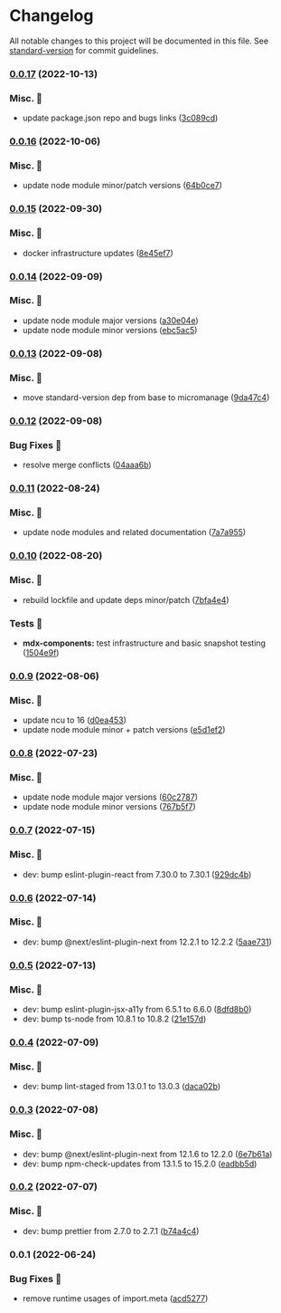 # Changelog

All notable changes to this project will be documented in this file. See [standard-version](https://github.com/conventional-changelog/standard-version) for commit guidelines.

### [0.0.17](https://github.com/carbon-design-system/carbon-platform/compare/@carbon-platform/base@0.0.16...@carbon-platform/base@0.0.17) (2022-10-13)


### Misc. 🔮

* update package.json repo and bugs links ([3c089cd](https://github.com/carbon-design-system/carbon-platform/commit/3c089cdde1ddde2a3b9f750680755c4253bfcae2))

### [0.0.16](https://github.com/carbon-design-system/carbon-platform/compare/@carbon-platform/base@0.0.15...@carbon-platform/base@0.0.16) (2022-10-06)


### Misc. 🔮

* update node module minor/patch versions ([64b0ce7](https://github.com/carbon-design-system/carbon-platform/commit/64b0ce7d86a07ace4aca00f400649680b99a6da1))

### [0.0.15](https://github.com/carbon-design-system/carbon-platform/compare/@carbon-platform/base@0.0.14...@carbon-platform/base@0.0.15) (2022-09-30)


### Misc. 🔮

* docker infrastructure updates ([8e45ef7](https://github.com/carbon-design-system/carbon-platform/commit/8e45ef757f06ae5b4b75dd742f05f423a1ee104d))

### [0.0.14](https://github.com/carbon-design-system/carbon-platform/compare/@carbon-platform/base@0.0.13...@carbon-platform/base@0.0.14) (2022-09-09)


### Misc. 🔮

* update node module major versions ([a30e04e](https://github.com/carbon-design-system/carbon-platform/commit/a30e04e2f89e547894208d8fda8747bb71008ae8))
* update node module minor versions ([ebc5ac5](https://github.com/carbon-design-system/carbon-platform/commit/ebc5ac527813f26eba3a7aca74574320c1067f17))

### [0.0.13](https://github.com/carbon-design-system/carbon-platform/compare/@carbon-platform/base@0.0.12...@carbon-platform/base@0.0.13) (2022-09-08)


### Misc. 🔮

* move standard-version dep from base to micromanage ([9da47c4](https://github.com/carbon-design-system/carbon-platform/commit/9da47c448671ca9d5f9f793f068349ea88661011))

### [0.0.12](https://github.com/carbon-design-system/carbon-platform/compare/@carbon-platform/base@0.0.11...@carbon-platform/base@0.0.12) (2022-09-08)


### Bug Fixes 🐛

* resolve merge conflicts ([04aaa6b](https://github.com/carbon-design-system/carbon-platform/commit/04aaa6b4d27cbd4ed11e6c66845ab84f3eb39b5d))

### [0.0.11](https://github.com/carbon-design-system/carbon-platform/compare/@carbon-platform/base@0.0.10...@carbon-platform/base@0.0.11) (2022-08-24)


### Misc. 🔮

* update node modules and related documentation ([7a7a955](https://github.com/carbon-design-system/carbon-platform/commit/7a7a955ed7b12220ac79cf321c5f5e2543529e17))

### [0.0.10](https://github.com/carbon-design-system/carbon-platform/compare/@carbon-platform/base@0.0.9...@carbon-platform/base@0.0.10) (2022-08-20)


### Misc. 🔮

* rebuild lockfile and update deps minor/patch ([7bfa4e4](https://github.com/carbon-design-system/carbon-platform/commit/7bfa4e459317175233af2eaaf1b188c0a42fe8d0))


### Tests 🧪

* **mdx-components:** test infrastructure and basic snapshot testing ([1504e9f](https://github.com/carbon-design-system/carbon-platform/commit/1504e9fbbf42ef01f5a1dcac8cbd07085b2fad18))

### [0.0.9](https://github.com/carbon-design-system/carbon-platform/compare/@carbon-platform/base@0.0.8...@carbon-platform/base@0.0.9) (2022-08-06)


### Misc. 🔮

* update ncu to 16 ([d0ea453](https://github.com/carbon-design-system/carbon-platform/commit/d0ea4537280bad7253d358d4a8421cbbf1d222db))
* update node module minor + patch versions ([e5d1ef2](https://github.com/carbon-design-system/carbon-platform/commit/e5d1ef222370b0a0cc39d4985891aed7881a0f94))

### [0.0.8](https://github.com/carbon-design-system/carbon-platform/compare/@carbon-platform/base@0.0.7...@carbon-platform/base@0.0.8) (2022-07-23)


### Misc. 🔮

* update node module major versions ([60c2787](https://github.com/carbon-design-system/carbon-platform/commit/60c27871974d539bce1270dc9ceef30ae1c5215e))
* update node module minor versions ([767b5f7](https://github.com/carbon-design-system/carbon-platform/commit/767b5f7cf5db0a0423dfa04193e64d029a022006))

### [0.0.7](https://github.com/carbon-design-system/carbon-platform/compare/@carbon-platform/base@0.0.6...@carbon-platform/base@0.0.7) (2022-07-15)


### Misc. 🔮

* dev: bump eslint-plugin-react from 7.30.0 to 7.30.1 ([929dc4b](https://github.com/carbon-design-system/carbon-platform/commit/929dc4ba53139e74e0e1bc5d78741ea07bf8cc2e))

### [0.0.6](https://github.com/carbon-design-system/carbon-platform/compare/@carbon-platform/base@0.0.5...@carbon-platform/base@0.0.6) (2022-07-14)


### Misc. 🔮

* dev: bump @next/eslint-plugin-next from 12.2.1 to 12.2.2 ([5aae731](https://github.com/carbon-design-system/carbon-platform/commit/5aae7310636076133f7053a4b1cd10c87976760b))

### [0.0.5](https://github.com/carbon-design-system/carbon-platform/compare/@carbon-platform/base@0.0.4...@carbon-platform/base@0.0.5) (2022-07-13)


### Misc. 🔮

* dev: bump eslint-plugin-jsx-a11y from 6.5.1 to 6.6.0 ([8dfd8b0](https://github.com/carbon-design-system/carbon-platform/commit/8dfd8b044afa8b787d2de8ac2b6e099fcfd8eef7))
* dev: bump ts-node from 10.8.1 to 10.8.2 ([21e157d](https://github.com/carbon-design-system/carbon-platform/commit/21e157d87bf499cba28bb968719c182fc43dcb9d))

### [0.0.4](https://github.com/carbon-design-system/carbon-platform/compare/@carbon-platform/base@0.0.3...@carbon-platform/base@0.0.4) (2022-07-09)


### Misc. 🔮

* dev: bump lint-staged from 13.0.1 to 13.0.3 ([daca02b](https://github.com/carbon-design-system/carbon-platform/commit/daca02b9bb314a6b99b11a6532572d3bacc95695))

### [0.0.3](https://github.com/carbon-design-system/carbon-platform/compare/@carbon-platform/base@0.0.2...@carbon-platform/base@0.0.3) (2022-07-08)


### Misc. 🔮

* dev: bump @next/eslint-plugin-next from 12.1.6 to 12.2.0 ([6e7b61a](https://github.com/carbon-design-system/carbon-platform/commit/6e7b61a9b51e494af81351ee64cc079d6f949a65))
* dev: bump npm-check-updates from 13.1.5 to 15.2.0 ([eadbb5d](https://github.com/carbon-design-system/carbon-platform/commit/eadbb5db8d00427518f50eb3a64cc80ef73c255e))

### [0.0.2](https://github.com/carbon-design-system/carbon-platform/compare/@carbon-platform/base@0.0.1...@carbon-platform/base@0.0.2) (2022-07-07)


### Misc. 🔮

* dev: bump prettier from 2.7.0 to 2.7.1 ([b74a4c4](https://github.com/carbon-design-system/carbon-platform/commit/b74a4c4f4cb6c1406e2b73876196f769f55dcc18))

### 0.0.1 (2022-06-24)


### Bug Fixes 🐛

* remove runtime usages of import.meta ([acd5277](https://github.com/carbon-design-system/carbon-platform/commit/acd5277122970037a5d8627d6fd2c3c6b14d4fe4))

